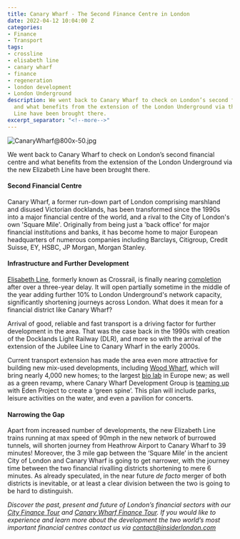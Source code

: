 ```yaml
---
title: Canary Wharf - The Second Finance Centre in London
date: 2022-04-12 10:04:00 Z
categories:
- Finance
- Transport
tags:
- crossline
- elisabeth line
- canary wharf
- finance
- regeneration
- london development
- London Underground
description: We went back to Canary Wharf to check on London’s second financial centre
  and what benefits from the extension of the London Underground via the new Elizabeth
  Line have been brought there.
excerpt_separator: "<!--more-->"
---
```


![CanaryWharf@800x-50.jpg](/uploads/CanaryWharf@800x-50.jpg)


We went back to Canary Wharf to check on London’s second financial centre and what benefits from the extension of the London Underground via the new Elizabeth Line have been brought there.


#### Second Financial Centre 

Canary Wharf, a former run-down part of London comprising marshland and disused Victorian docklands, has been transformed since the 1990s into a major financial centre of the world, and a rival to the City of London's own 'Square Mile'. Originally from being just a 'back office' for major financial institutions and banks, it has become home to major European headquarters of numerous companies including Barclays, Citigroup, Credit Suisse, EY, HSBC, JP Morgan, Morgan Stanley.
  

#### Infrastructure and Further Development

[Elisabeth Line](https://tfl.gov.uk/travel-information/improvements-and-projects/elizabeth-line), formerly known as Crossrail, is finally nearing [completion](https://www.crossrail.co.uk/news/articles/crossrail-project-update) after over a three-year delay. It will open partially sometime in the middle of the year adding further 10% to London Underground's network capacity, significantly shortening journeys across London. What does it mean for a financial district like Canary Wharf?

Arrival of good, reliable and fast transport is a driving factor for further development in the area. That was the case back in the 1990s with creation of the Docklands Light Railway (DLR), and more so with the arrival of the extension of the Jubilee Line to Canary Wharf in the early 2000s.

Current transport extension has made the area even more attractive for building new mix-used developments, including [Wood Wharf](https://group.canarywharf.com/portfolio-and-places/wood-wharf/), which will bring nearly 4,000 new homes; to the largest [bio lab](https://www.standard.co.uk/business/canary-wharf-kadans-science-partner-lab-development-life-sciences-biotech-pharma-b991372.html) in Europe new; as well as a green revamp, where Canary Wharf Development Group is [teaming up](https://www.cityam.com/going-green-eden-project-plots-new-base-in-canary-wharf/) with Eden Project to create a ‘green spine’. This plan will include parks, leisure activities on the water, and even a pavilion for concerts. 


#### Narrowing the Gap

Apart from increased number of developments, the new Elizabeth Line trains running at max speed of 90mph in the new network of burrowed tunnels, will shorten journey from Heathrow Airport to Canary Wharf to 39 minutes!
Moreover, the 3 mile gap between the ‘Square Mile’ in the ancient City of London and Canary Wharf is going to get narrower, with the journey time between the two financial rivalling districts shortening to mere 6 minutes. As already speculated, in the near future *de facto* merger of both districts is inevitable, or at least a clear division between the two is going to be hard to distinguish. 


*Discover the past, present and future of London’s financial sectors with our [City Finance Tour](https://www.insiderlondon.com/london/educational-tours/london-finance-walking-tour/) and [Canary Wharf Finance Tour](https://www.insiderlondon.com/london/educational-tours/london-finance-walking-tour/#canary-wharf-walking-tour). If you would like to experience and learn more about the development the two world’s most important financial centres contact us via <a href="mailto:contact@insiderlondon.com">contact@insiderlondon.com</a>*

